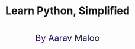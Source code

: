 <h1 style="text-align: center;">Learn Python, Simplified</h1>

<div style="text-align: center;">
    <p style="background: linear-gradient(to right, #3C1662, #0B0B46, #111F34); 
              -webkit-background-clip: text; 
              color: transparent; 
              font-size: 23.5px; 
              display: inline-block;">
        By Aarav Maloo
    </p>
</div>


